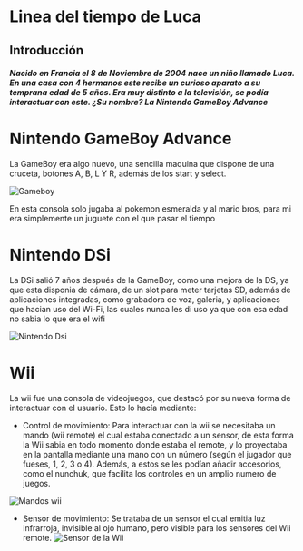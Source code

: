 
# Linea del tiempo de Luca
## Introducción
##### Nacido en Francia el 8 de Noviembre de 2004 nace un niño llamado Luca. En una casa con 4 hermanos este recibe un curioso aparato a su temprana edad de **5 años**. Era muy distinto a la televisión, se podía interactuar con este. ¿Su nombre? La Nintendo GameBoy Advance

# Nintendo GameBoy Advance
La GameBoy era algo nuevo, una sencilla maquina que dispone de una cruceta, botones A, B, L Y R, además de los start y select.  

![Gameboy](https://retrogeektoys.com/wp-content/uploads/2019/10/GBA_special-editions_pokemon_charizard.jpg)

En esta consola solo jugaba al pokemon esmeralda y al mario bros, para mi era simplemente un juguete con el que pasar el tiempo

# Nintendo DSi
La DSi salió 7 años después de la GameBoy, como una mejora de la DS, ya que esta disponia de cámara, de un slot para meter tarjetas SD, además de aplicaciones integradas, como grabadora de voz, galeria, y aplicaciones que hacian uso del Wi-Fi, las cuales nunca les di uso ya que con esa edad no sabia lo que era el wifi 

![Nintendo Dsi](https://www.backmarket.es/cdn-cgi/image/format%3Dauto%2Cquality%3D75%2Cwidth%3D260/https://d2e6ccujb3mkqf.cloudfront.net/24e37ac5-391c-4f45-9743-f9ed6b1fd3bb-1_ef69a909-3e5e-422a-8746-2963e1c21328.jpg)

# Wii 
La wii fue una consola de videojuegos, que destacó por su nueva forma de interactuar con el usuario. Esto lo hacía mediante:

- Control de movimiento: Para interactuar con la wii se necesitaba un mando (wii remote) el cual estaba conectado a un sensor, de esta forma la Wii sabia en todo momento donde estaba el remote, y lo proyectaba en la pantalla mediante una mano con un número (según el jugador que fueses, 1, 2, 3 o 4). Además, a estos se les podían añadir accesorios, como el nunchuk, que facilita los controles en un amplio numero de juegos.

![Mandos wii](https://m.media-amazon.com/images/I/618idRFW1+L.jpg)


- Sensor de movimiento: Se trataba de un sensor el cual emitia luz infrarroja, invisible al ojo humano, pero visible para los sensores del Wii remote.
![Sensor de la Wii](https://m.media-amazon.com/images/I/613Jd42459L.jpg)

